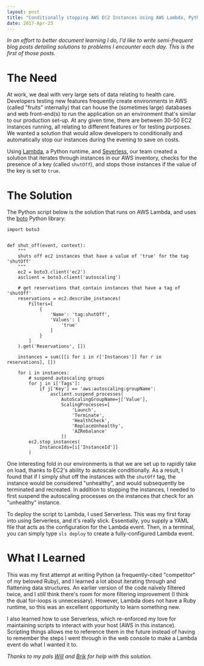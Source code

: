 ```yaml
---
layout: post
title: "Conditionally stopping AWS EC2 Instances Using AWS Lambda, Python, and Serverless"
date: 2017-Apr-23
---
```


_In an effort to better document learning I do, I'd like to write semi-frequent blog posts detailing solutions to problems I encounter each day. This is the first of those posts._

# The Need

At work, we deal with very large sets of data relating to health care. Developers testing new features frequently create environments in AWS (called "fruits" internally) that can house the (sometimes large) databases and web front-end(s) to run the application on an environment that's similar to our production set-up. At any given time, there are between 30-50 EC2 instances running, all relating to different features or for testing purposes. We wanted a solution that would allow developers to conditionally and automatically stop our instances during the evening to save on costs.

Using [Lambda](https://aws.amazon.com/lambda/?sc_channel=PS&sc_campaign=acquisition_US&sc_publisher=google&sc_medium=lambda_b&sc_content=lambda_e&sc_detail=aws%20lambda&sc_category=lambda&sc_segment=73823576562&sc_matchtype=e&sc_country=US&s_kwcid=AL!4422!3!73823576562!e!!g!!aws%20lambda&ef_id=WPzNgQAABMh75wRS:20170423155129:s), a Python runtime, and [Severless](https://serverless.com), our team created a solution that iterates through instances in our AWS inventory, checks for the presence of a key (called `shutOff`), and stops those instances if the value of the key is set to `true`.

# The Solution

The Python script below is the solution that runs on AWS Lambda, and uses the [boto](http://boto3.readthedocs.io/en/latest/#) Python library:

```
import boto3


def shut_off(event, context):
    """
    shuts off ec2 instances that have a value of 'true' for the tag 'shutOff'
    """
    ec2 = boto3.client('ec2')
    asclient = boto3.client('autoscaling')

    # get reservations that contain instances that have a tag of 'shutOff'
    reservations = ec2.describe_instances(
        Filters=[
            {
                'Name': 'tag:shutOff',
                'Values': [
                    'true'
                ]
            }
        ]
    ).get('Reservations', [])

    instances = sum([[i for i in r['Instances']] for r in reservations], [])

    for i in instances:
        # suspend autoscaling groups
        for j in i['Tags']:
            if j['Key'] == 'aws:autoscaling:groupName':
                asclient.suspend_processes(
                    AutoScalingGroupName=j['Value'],
                    ScalingProcesses=[
                        'Launch',
                        'Terminate',
                        'HealthCheck',
                        'ReplaceUnhealthy',
                        'AZRebalance'
                    ])
        ec2.stop_instances(
            InstanceIds=[i['InstanceId']]
        )
```

One interesting fold in our environments is that we are set up to rapidly take on load, thanks to EC2's ability to autoscale conditionally. As a result, I found that if I simply shut off the instances with the `shutOff` tag, the instance would be considered "unhealthy", and would subsequently be terminated and recreated. In addition to stopping the instances, I needed to first suspend the autoscaling processes on the instances that check for an "unhealthy" instance.

To deploy the script to Lambda, I used Serverless. This was my first foray into using Serverless, and it's really slick. Essentially, you supply a YAML file that acts as the configuration for the Lambda event. Then, in a terminal, you can simply type `sls deploy` to create a fully-configured Lambda event.

# What I Learned
This was my first attempt at writing Python (a frequently-cited "competitor" of my beloved Ruby), and I learned a lot about iterating through and flattening data structures. An earlier version of the code naively filtered twice, and I _still_ think there's room for more filtering improvement (I think the dual for-loops is unnecessary). However, Lambda does not have a Ruby runtime, so this was an excellent opportunity to learn something new. 

I also learned how to use Serverless, which re-enforced my love for maintaining scripts to interact with your host (AWS in this instance). Scripting things allows me to reference them in the future instead of having to remember the steps I went through in the web console to make a Lambda event do what I wanted it to. 

_Thanks to my pals [Will](https://twitter.com/williamgfoster) and [Brik](https://twitter.com/_minikori) for help with this solution._





